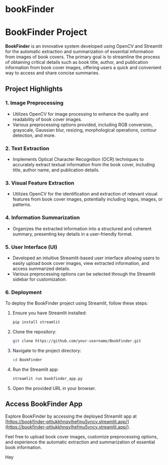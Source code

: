 # bookFinder

# BookFinder Project

**BookFinder** is an innovative system developed using OpenCV and Streamlit for the automatic extraction and summarization of essential information from images of book covers. The primary goal is to streamline the process of obtaining critical details such as book title, author, and publication information from book cover images, offering users a quick and convenient way to access and share concise summaries.

## Project Highlights

### 1. Image Preprocessing

- Utilizes OpenCV for image processing to enhance the quality and readability of book cover images.
- Various preprocessing options provided, including RGB conversion, grayscale, Gaussian blur, resizing, morphological operations, contour detection, and more.

### 2. Text Extraction

- Implements Optical Character Recognition (OCR) techniques to accurately extract textual information from the book cover, including title, author name, and publication details.

### 3. Visual Feature Extraction

- Utilizes OpenCV for the identification and extraction of relevant visual features from book cover images, potentially including logos, images, or patterns.

### 4. Information Summarization

- Organizes the extracted information into a structured and coherent summary, presenting key details in a user-friendly format.

### 5. User Interface (UI)

- Developed an intuitive Streamlit-based user interface allowing users to easily upload book cover images, view extracted information, and access summarized details.
- Various preprocessing options can be selected through the Streamlit sidebar for customization.

### 6. Deployment

To deploy the BookFinder project using Streamlit, follow these steps:

1. Ensure you have Streamlit installed:

   ```bash
   pip install streamlit
   ```

2. Clone the repository:

   ```bash
   git clone https://github.com/your-username/BookFinder.git
   ```

3. Navigate to the project directory:

   ```bash
   cd BookFinder
   ```

4. Run the Streamlit app:

   ```bash
   streamlit run bookfinder_app.py
   ```

5. Open the provided URL in your browser.

## Access BookFinder App

Explore BookFinder by accessing the deployed Streamlit app at [https://bookfinder-pttiukkhnqylhefmu5vncy.streamlit.app/](https://bookfinder-pttiukkhnqylhefmu5vncy.streamlit.app/).

Feel free to upload book cover images, customize preprocessing options, and experience the automatic extraction and summarization of essential book information.

Hey
